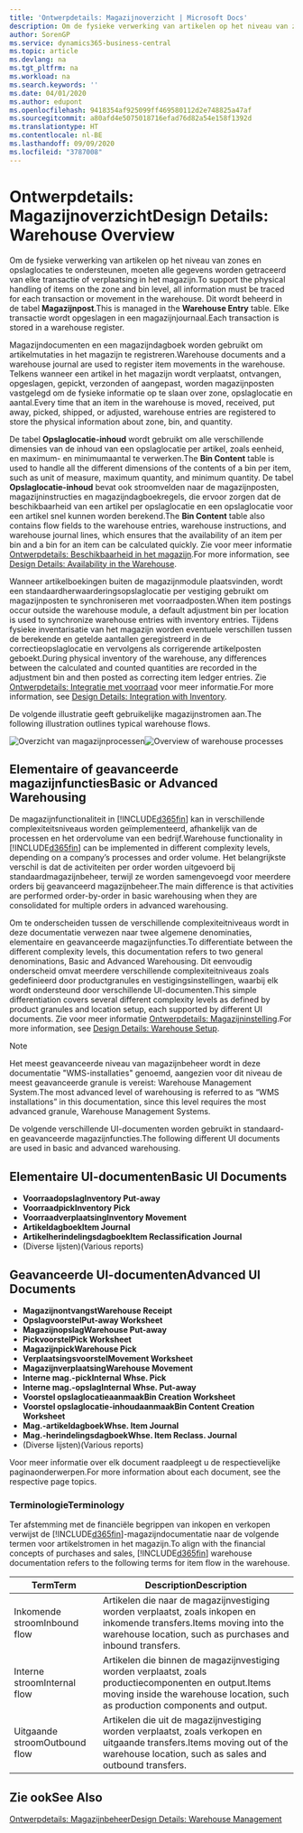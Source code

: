 ```yaml
---
title: 'Ontwerpdetails: Magazijnoverzicht | Microsoft Docs'
description: Om de fysieke verwerking van artikelen op het niveau van zones en opslaglocaties te ondersteunen, moeten alle gegevens worden getraceerd van elke transactie of verplaatsing in het magazijn. Dit wordt beheerd in de tabel **Magazijnpost**. Elke transactie wordt opgeslagen in een magazijnjournaal.
author: SorenGP
ms.service: dynamics365-business-central
ms.topic: article
ms.devlang: na
ms.tgt_pltfrm: na
ms.workload: na
ms.search.keywords: ''
ms.date: 04/01/2020
ms.author: edupont
ms.openlocfilehash: 9418354af925099ff469580112d2e748825a47af
ms.sourcegitcommit: a80afd4e5075018716efad76d82a54e158f1392d
ms.translationtype: HT
ms.contentlocale: nl-BE
ms.lasthandoff: 09/09/2020
ms.locfileid: "3787008"
---
```

# <a name="design-details-warehouse-overview"></a><span data-ttu-id="34480-105">Ontwerpdetails: Magazijnoverzicht</span><span class="sxs-lookup"><span data-stu-id="34480-105">Design Details: Warehouse Overview</span></span>
<span data-ttu-id="34480-106">Om de fysieke verwerking van artikelen op het niveau van zones en opslaglocaties te ondersteunen, moeten alle gegevens worden getraceerd van elke transactie of verplaatsing in het magazijn.</span><span class="sxs-lookup"><span data-stu-id="34480-106">To support the physical handling of items on the zone and bin level, all information must be traced for each transaction or movement in the warehouse.</span></span> <span data-ttu-id="34480-107">Dit wordt beheerd in de tabel **Magazijnpost**.</span><span class="sxs-lookup"><span data-stu-id="34480-107">This is managed in the **Warehouse Entry** table.</span></span> <span data-ttu-id="34480-108">Elke transactie wordt opgeslagen in een magazijnjournaal.</span><span class="sxs-lookup"><span data-stu-id="34480-108">Each transaction is stored in a warehouse register.</span></span>  

<span data-ttu-id="34480-109">Magazijndocumenten en een magazijndagboek worden gebruikt om artikelmutaties in het magazijn te registreren.</span><span class="sxs-lookup"><span data-stu-id="34480-109">Warehouse documents and a warehouse journal are used to register item movements in the warehouse.</span></span> <span data-ttu-id="34480-110">Telkens wanneer een artikel in het magazijn wordt verplaatst, ontvangen, opgeslagen, gepickt, verzonden of aangepast, worden magazijnposten vastgelegd om de fysieke informatie op te slaan over zone, opslaglocatie en aantal.</span><span class="sxs-lookup"><span data-stu-id="34480-110">Every time that an item in the warehouse is moved, received, put away, picked, shipped, or adjusted, warehouse entries are registered to store the physical information about zone, bin, and quantity.</span></span>

<span data-ttu-id="34480-111">De tabel **Opslaglocatie-inhoud** wordt gebruikt om alle verschillende dimensies van de inhoud van een opslaglocatie per artikel, zoals eenheid, en maximum- en minimumaantal te verwerken.</span><span class="sxs-lookup"><span data-stu-id="34480-111">The **Bin Content** table is used to handle all the different dimensions of the contents of a bin per item, such as unit of measure, maximum quantity, and minimum quantity.</span></span> <span data-ttu-id="34480-112">De tabel **Opslaglocatie-inhoud** bevat ook stroomvelden naar de magazijnposten, magazijninstructies en magazijndagboekregels, die ervoor zorgen dat de beschikbaarheid van een artikel per opslaglocatie en een opslaglocatie voor een artikel snel kunnen worden berekend.</span><span class="sxs-lookup"><span data-stu-id="34480-112">The **Bin Content** table also contains flow fields to the warehouse entries, warehouse instructions, and warehouse journal lines, which ensures that the availability of an item per bin and a bin for an item can be calculated quickly.</span></span> <span data-ttu-id="34480-113">Zie voor meer informatie [Ontwerpdetails: Beschikbaarheid in het magazijn](design-details-availability-in-the-warehouse.md).</span><span class="sxs-lookup"><span data-stu-id="34480-113">For more information, see [Design Details: Availability in the Warehouse](design-details-availability-in-the-warehouse.md).</span></span>  

<span data-ttu-id="34480-114">Wanneer artikelboekingen buiten de magazijnmodule plaatsvinden, wordt een standaardherwaarderingsopslaglocatie per vestiging gebruikt om magazijnposten te synchroniseren met voorraadposten.</span><span class="sxs-lookup"><span data-stu-id="34480-114">When item postings occur outside the warehouse module, a default adjustment bin per location is used to synchronize warehouse entries with inventory entries.</span></span> <span data-ttu-id="34480-115">Tijdens fysieke inventarisatie van het magazijn worden eventuele verschillen tussen de berekende en getelde aantallen geregistreerd in de correctieopslaglocatie en vervolgens als corrigerende artikelposten geboekt.</span><span class="sxs-lookup"><span data-stu-id="34480-115">During physical inventory of the warehouse, any differences between the calculated and counted quantities are recorded in the adjustment bin and then posted as correcting item ledger entries.</span></span> <span data-ttu-id="34480-116">Zie [Ontwerpdetails: Integratie met voorraad](design-details-integration-with-inventory.md) voor meer informatie.</span><span class="sxs-lookup"><span data-stu-id="34480-116">For more information, see [Design Details: Integration with Inventory](design-details-integration-with-inventory.md).</span></span>  

<span data-ttu-id="34480-117">De volgende illustratie geeft gebruikelijke magazijnstromen aan.</span><span class="sxs-lookup"><span data-stu-id="34480-117">The following illustration outlines typical warehouse flows.</span></span>  

<span data-ttu-id="34480-118">![Overzicht van magazijnprocessen](media/design_details_warehouse_management_overview.png "Overzicht van magazijnprocessen")</span><span class="sxs-lookup"><span data-stu-id="34480-118">![Overview of warehouse processes](media/design_details_warehouse_management_overview.png "Overview of warehouse processes")</span></span>  

## <a name="basic-or-advanced-warehousing"></a><span data-ttu-id="34480-119">Elementaire of geavanceerde magazijnfuncties</span><span class="sxs-lookup"><span data-stu-id="34480-119">Basic or Advanced Warehousing</span></span>  
<span data-ttu-id="34480-120">De magazijnfunctionaliteit in [!INCLUDE[d365fin](includes/d365fin_md.md)] kan in verschillende complexiteitsniveaus worden geïmplementeerd, afhankelijk van de processen en het ordervolume van een bedrijf.</span><span class="sxs-lookup"><span data-stu-id="34480-120">Warehouse functionality in [!INCLUDE[d365fin](includes/d365fin_md.md)] can be implemented in different complexity levels, depending on a company’s processes and order volume.</span></span> <span data-ttu-id="34480-121">Het belangrijkste verschil is dat de activiteiten per order worden uitgevoerd bij standaardmagazijnbeheer, terwijl ze worden samengevoegd voor meerdere orders bij geavanceerd magazijnbeheer.</span><span class="sxs-lookup"><span data-stu-id="34480-121">The main difference is that activities are performed order-by-order in basic warehousing when they are consolidated for multiple orders in advanced warehousing.</span></span>  

 <span data-ttu-id="34480-122">Om te onderscheiden tussen de verschillende complexiteitniveaus wordt in deze documentatie verwezen naar twee algemene denominaties, elementaire en geavanceerde magazijnfuncties.</span><span class="sxs-lookup"><span data-stu-id="34480-122">To differentiate between the different complexity levels, this documentation refers to two general denominations, Basic and Advanced Warehousing.</span></span> <span data-ttu-id="34480-123">Dit eenvoudig onderscheid omvat meerdere verschillende complexiteitniveaus zoals gedefinieerd door productgranules en vestigingsinstellingen, waarbij elk wordt ondersteund door verschillende UI-documenten.</span><span class="sxs-lookup"><span data-stu-id="34480-123">This simple differentiation covers several different complexity levels as defined by product granules and location setup, each supported by different UI documents.</span></span> <span data-ttu-id="34480-124">Zie voor meer informatie [Ontwerpdetails: Magazijninstelling](design-details-warehouse-setup.md).</span><span class="sxs-lookup"><span data-stu-id="34480-124">For more information, see [Design Details: Warehouse Setup](design-details-warehouse-setup.md).</span></span>  

> [!NOTE]  
>  <span data-ttu-id="34480-125">Het meest geavanceerde niveau van magazijnbeheer wordt in deze documentatie "WMS-installaties" genoemd, aangezien voor dit niveau de meest geavanceerde granule is vereist: Warehouse Management System.</span><span class="sxs-lookup"><span data-stu-id="34480-125">The most advanced level of warehousing is referred to as “WMS installations” in this documentation, since this level requires the most advanced granule, Warehouse Management Systems.</span></span>  

 <span data-ttu-id="34480-126">De volgende verschillende UI-documenten worden gebruikt in standaard- en geavanceerde magazijnfuncties.</span><span class="sxs-lookup"><span data-stu-id="34480-126">The following different UI documents are used in basic and advanced warehousing.</span></span>  

## <a name="basic-ui-documents"></a><span data-ttu-id="34480-127">Elementaire UI-documenten</span><span class="sxs-lookup"><span data-stu-id="34480-127">Basic UI Documents</span></span>  

-   <span data-ttu-id="34480-128">**Voorraadopslag**</span><span class="sxs-lookup"><span data-stu-id="34480-128">**Inventory Put-away**</span></span>  
-   <span data-ttu-id="34480-129">**Voorraadpick**</span><span class="sxs-lookup"><span data-stu-id="34480-129">**Inventory Pick**</span></span>  
-   <span data-ttu-id="34480-130">**Voorraadverplaatsing**</span><span class="sxs-lookup"><span data-stu-id="34480-130">**Inventory Movement**</span></span>  
-   <span data-ttu-id="34480-131">**Artikeldagboek**</span><span class="sxs-lookup"><span data-stu-id="34480-131">**Item Journal**</span></span>  
-   <span data-ttu-id="34480-132">**Artikelherindelingsdagboek**</span><span class="sxs-lookup"><span data-stu-id="34480-132">**Item Reclassification Journal**</span></span>  
-   <span data-ttu-id="34480-133">(Diverse lijsten)</span><span class="sxs-lookup"><span data-stu-id="34480-133">(Various reports)</span></span>  

## <a name="advanced-ui-documents"></a><span data-ttu-id="34480-134">Geavanceerde UI-documenten</span><span class="sxs-lookup"><span data-stu-id="34480-134">Advanced UI Documents</span></span>  

-   <span data-ttu-id="34480-135">**Magazijnontvangst**</span><span class="sxs-lookup"><span data-stu-id="34480-135">**Warehouse Receipt**</span></span>  
-   <span data-ttu-id="34480-136">**Opslagvoorstel**</span><span class="sxs-lookup"><span data-stu-id="34480-136">**Put-away Worksheet**</span></span>  
-   <span data-ttu-id="34480-137">**Magazijnopslag**</span><span class="sxs-lookup"><span data-stu-id="34480-137">**Warehouse Put-away**</span></span>  
-   <span data-ttu-id="34480-138">**Pickvoorstel**</span><span class="sxs-lookup"><span data-stu-id="34480-138">**Pick Worksheet**</span></span>  
-   <span data-ttu-id="34480-139">**Magazijnpick**</span><span class="sxs-lookup"><span data-stu-id="34480-139">**Warehouse Pick**</span></span>  
-   <span data-ttu-id="34480-140">**Verplaatsingsvoorstel**</span><span class="sxs-lookup"><span data-stu-id="34480-140">**Movement Worksheet**</span></span>  
-   <span data-ttu-id="34480-141">**Magazijnverplaatsing**</span><span class="sxs-lookup"><span data-stu-id="34480-141">**Warehouse Movement**</span></span>  
-   <span data-ttu-id="34480-142">**Interne mag.-pick**</span><span class="sxs-lookup"><span data-stu-id="34480-142">**Internal Whse. Pick**</span></span>  
-   <span data-ttu-id="34480-143">**Interne mag.-opslag**</span><span class="sxs-lookup"><span data-stu-id="34480-143">**Internal Whse. Put-away**</span></span>  
-   <span data-ttu-id="34480-144">**Voorstel opslaglocatieaanmaak**</span><span class="sxs-lookup"><span data-stu-id="34480-144">**Bin Creation Worksheet**</span></span>  
-   <span data-ttu-id="34480-145">**Voorstel opslaglocatie-inhoudaanmaak**</span><span class="sxs-lookup"><span data-stu-id="34480-145">**Bin Content Creation Worksheet**</span></span>  
-   <span data-ttu-id="34480-146">**Mag.-artikeldagboek**</span><span class="sxs-lookup"><span data-stu-id="34480-146">**Whse. Item Journal**</span></span>  
-   <span data-ttu-id="34480-147">**Mag.-herindelingsdagboek**</span><span class="sxs-lookup"><span data-stu-id="34480-147">**Whse. Item Reclass. Journal**</span></span>  
-   <span data-ttu-id="34480-148">(Diverse lijsten)</span><span class="sxs-lookup"><span data-stu-id="34480-148">(Various reports)</span></span>  

<span data-ttu-id="34480-149">Voor meer informatie over elk document raadpleegt u de respectievelijke paginaonderwerpen.</span><span class="sxs-lookup"><span data-stu-id="34480-149">For more information about each document, see the respective page topics.</span></span>  

### <a name="terminology"></a><span data-ttu-id="34480-150">Terminologie</span><span class="sxs-lookup"><span data-stu-id="34480-150">Terminology</span></span>  
<span data-ttu-id="34480-151">Ter afstemming met de financiële begrippen van inkopen en verkopen verwijst de [!INCLUDE[d365fin](includes/d365fin_md.md)]-magazijndocumentatie naar de volgende termen voor artikelstromen in het magazijn.</span><span class="sxs-lookup"><span data-stu-id="34480-151">To align with the financial concepts of purchases and sales, [!INCLUDE[d365fin](includes/d365fin_md.md)] warehouse documentation refers to the following terms for item flow in the warehouse.</span></span>  

|<span data-ttu-id="34480-152">Term</span><span class="sxs-lookup"><span data-stu-id="34480-152">Term</span></span>|<span data-ttu-id="34480-153">Description</span><span class="sxs-lookup"><span data-stu-id="34480-153">Description</span></span>|  
|----------|---------------------------------------|  
|<span data-ttu-id="34480-154">Inkomende stroom</span><span class="sxs-lookup"><span data-stu-id="34480-154">Inbound flow</span></span>|<span data-ttu-id="34480-155">Artikelen die naar de magazijnvestiging worden verplaatst, zoals inkopen en inkomende transfers.</span><span class="sxs-lookup"><span data-stu-id="34480-155">Items moving into the warehouse location, such as purchases and inbound transfers.</span></span>|  
|<span data-ttu-id="34480-156">Interne stroom</span><span class="sxs-lookup"><span data-stu-id="34480-156">Internal flow</span></span>|<span data-ttu-id="34480-157">Artikelen die binnen de magazijnvestiging worden verplaatst, zoals productiecomponenten en output.</span><span class="sxs-lookup"><span data-stu-id="34480-157">Items moving inside the warehouse location, such as production components and output.</span></span>|  
|<span data-ttu-id="34480-158">Uitgaande stroom</span><span class="sxs-lookup"><span data-stu-id="34480-158">Outbound flow</span></span>|<span data-ttu-id="34480-159">Artikelen die uit de magazijnvestiging worden verplaatst, zoals verkopen en uitgaande transfers.</span><span class="sxs-lookup"><span data-stu-id="34480-159">Items moving out of the warehouse location, such as sales and outbound transfers.</span></span>|  

## <a name="see-also"></a><span data-ttu-id="34480-160">Zie ook</span><span class="sxs-lookup"><span data-stu-id="34480-160">See Also</span></span>  
 [<span data-ttu-id="34480-161">Ontwerpdetails: Magazijnbeheer</span><span class="sxs-lookup"><span data-stu-id="34480-161">Design Details: Warehouse Management</span></span>](design-details-warehouse-management.md)
